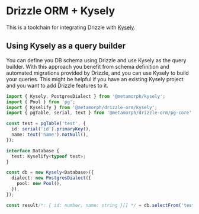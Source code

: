 # Drizzle ORM + Kysely

This is a toolchain for integrating Drizzle with [Kysely](https://kysely-org.github.io/kysely/).

## Using Kysely as a query builder

You can define you DB schema using Drizzle and use Kysely as the query builder. With this approach you benefit from schema definition and automated migrations provided by Drizzle, and you can use Kysely to build your queries. This might be helpful if you have an existing Kysely project and you want to add Drizzle features to it.

```ts
import { Kysely, PostgresDialect } from '@metamorph/kysely';
import { Pool } from 'pg';
import { Kyselify } from '@metamorph/drizzle-orm/kysely';
import { pgTable, serial, text } from '@metamorph/drizzle-orm/pg-core';

const test = pgTable('test', {
  id: serial('id').primaryKey(),
  name: text('name').notNull(),
});

interface Database {
  test: Kyselify<typeof test>;
}

const db = new Kysely<Database>({
  dialect: new PostgresDialect({
    pool: new Pool(),
  }),
});

const result/*: { id: number, name: string }[] */ = db.selectFrom('test').selectAll().execute();
```
